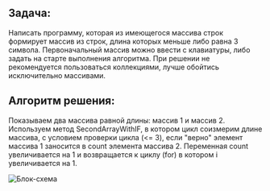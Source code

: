 ## Задача: 
Написать программу, которая из имеющегося массива строк формирует массив из строк, длина которых меньше либо равна 3 символа. Первоначальный массив можно ввести с клавиатуры, либо задать на старте выполнения алгоритма. При решении не рекомендуется пользоваться коллекциями, лучше обойтись исключительно массивами.

## Алгоритм решения:

Показываем два массива равной длины: массив 1 и массив 2. Используем метод SecondArrayWithIF, в котором цикл соизмерим длине массива, с условием проверки цикла (<= 3), если "верно" элемент массива 1 заносится в count элемента массива 2. Переменная сount увеличивается на 1 и возвращается к циклу (for) в котором i увеличивается на 1.

![Блок-схема](блоксхема.jpg)
